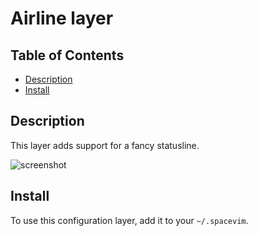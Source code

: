 # Airline layer

## Table of Contents

<!-- vim-markdown-toc GFM -->
* [Description](#description)
* [Install](#install)

<!-- vim-markdown-toc -->

## Description

This layer adds support for a fancy statusline.

![screenshot](https://raw.githubusercontent.com/liuchengxu/img/master/cSpaceVim/layers/airline.png)

## Install

To use this configuration layer, add it to your `~/.spacevim`.
